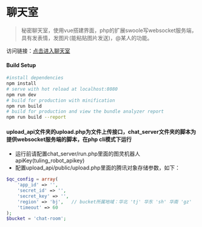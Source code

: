 # 聊天室

> 秘密聊天室，使用vue搭建界面，php的扩展swoole写websocket服务端，具有发表情，发图片(能粘贴图片发送)，@某人的功能。

访问链接：[点击进入聊天室](http://chat.baagee.vip)

#### Build Setup

```bash
#install dependencies
npm install
# serve with hot reload at localhost:8080
npm run dev
# build for production with minification
npm run build
# build for production and view the bundle analyzer report
npm run build --report
```

#### upload_api文件夹的upload.php为文件上传接口，chat_server文件夹的脚本为提供websocket服务端的脚本，在php cli模式下运行

- 运行前请配置chat_server/run.php里面的图灵机器人apiKey(tuling_robot_apikey)
- 配置upload_api/public/upload.php里面的腾讯对象存储参数，如下：

```php
$qc_config = array(
    'app_id' => '',
    'secret_id' => '',
    'secret_key' => '',
    'region' => 'bj',   // bucket所属地域：华北 'tj' 华东 'sh' 华南 'gz'
    'timeout' => 60
);
$bucket = 'chat-room';
```